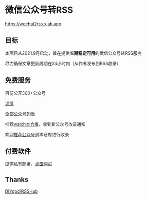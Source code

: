 # 微信公众号转RSS

https://wechat2rss.xlab.app

## 目标

本项目从2021.9月启动，旨在提供**长期稳定可用**的微信公众号转RSS服务

尽力确保文章更新周期在24小时内（从作者发布到RSS收录）

## 免费服务

目前公开300+公众号

[详情](https://wechat2rss.xlab.app/list/)

[全部公众号列表](https://wechat2rss.xlab.app/list/all/)

推荐[watch本仓库](https://github.com/ttttmr/wechat2rss)，收到新公众号收录通知

欢迎[推荐公众号](https://github.com/ttttmr/wechat2rss/issues)到本仓库进行收录

## 付费软件

提供私有部署，[点击购买](https://wechat2rss.xlab.app/deploy/)

## Thanks

[DIYgod/RSSHub](https://github.com/DIYgod/RSSHub)